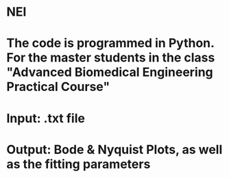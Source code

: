 # NEI
# The code is programmed in Python. For the master students in the class "Advanced Biomedical Engineering Practical Course"
# Input: .txt file 
# Output: Bode & Nyquist Plots, as well as the fitting parameters
